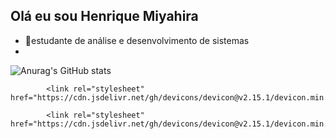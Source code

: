## Olá eu sou Henrique Miyahira

- 📝estudante de análise e desenvolvimento de sistemas
-

![Anurag's GitHub stats](https://github-readme-stats.vercel.app/api?username=HenriqueMiyahira&show_icons=true&theme=transparent)


            <link rel="stylesheet" href="https://cdn.jsdelivr.net/gh/devicons/devicon@v2.15.1/devicon.min.css">
          
            <link rel="stylesheet" href="https://cdn.jsdelivr.net/gh/devicons/devicon@v2.15.1/devicon.min.css">
        
